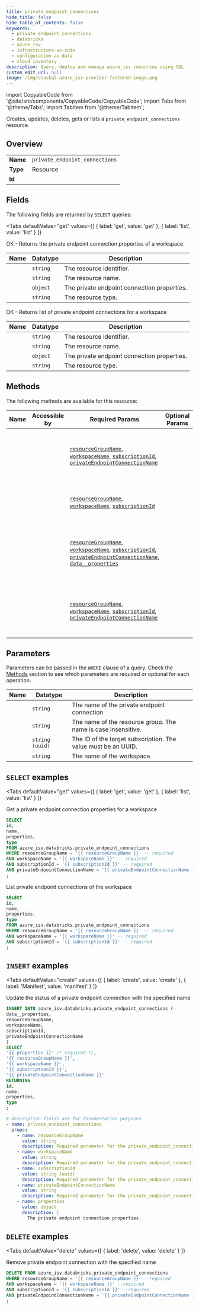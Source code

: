 ```yaml
--- 
title: private_endpoint_connections
hide_title: false
hide_table_of_contents: false
keywords:
  - private_endpoint_connections
  - databricks
  - azure_isv
  - infrastructure-as-code
  - configuration-as-data
  - cloud inventory
description: Query, deploy and manage azure_isv resources using SQL
custom_edit_url: null
image: /img/stackql-azure_isv-provider-featured-image.png
---
```


import CopyableCode from '@site/src/components/CopyableCode/CopyableCode';
import Tabs from '@theme/Tabs';
import TabItem from '@theme/TabItem';

Creates, updates, deletes, gets or lists a <code>private_endpoint_connections</code> resource.

## Overview
<table><tbody>
<tr><td><b>Name</b></td><td><code>private_endpoint_connections</code></td></tr>
<tr><td><b>Type</b></td><td>Resource</td></tr>
<tr><td><b>Id</b></td><td><CopyableCode code="azure_isv.databricks.private_endpoint_connections" /></td></tr>
</tbody></table>

## Fields

The following fields are returned by `SELECT` queries:

<Tabs
    defaultValue="get"
    values={[
        { label: 'get', value: 'get' },
        { label: 'list', value: 'list' }
    ]}
>
<TabItem value="get">

OK - Returns the private endpoint connection properties of a workspace

<table>
<thead>
    <tr>
    <th>Name</th>
    <th>Datatype</th>
    <th>Description</th>
    </tr>
</thead>
<tbody>
<tr>
    <td><CopyableCode code="id" /></td>
    <td><code>string</code></td>
    <td>The resource identifier.</td>
</tr>
<tr>
    <td><CopyableCode code="name" /></td>
    <td><code>string</code></td>
    <td>The resource name.</td>
</tr>
<tr>
    <td><CopyableCode code="properties" /></td>
    <td><code>object</code></td>
    <td>The private endpoint connection properties.</td>
</tr>
<tr>
    <td><CopyableCode code="type" /></td>
    <td><code>string</code></td>
    <td>The resource type.</td>
</tr>
</tbody>
</table>
</TabItem>
<TabItem value="list">

OK - Returns list of private endpoint connections for a workspace

<table>
<thead>
    <tr>
    <th>Name</th>
    <th>Datatype</th>
    <th>Description</th>
    </tr>
</thead>
<tbody>
<tr>
    <td><CopyableCode code="id" /></td>
    <td><code>string</code></td>
    <td>The resource identifier.</td>
</tr>
<tr>
    <td><CopyableCode code="name" /></td>
    <td><code>string</code></td>
    <td>The resource name.</td>
</tr>
<tr>
    <td><CopyableCode code="properties" /></td>
    <td><code>object</code></td>
    <td>The private endpoint connection properties.</td>
</tr>
<tr>
    <td><CopyableCode code="type" /></td>
    <td><code>string</code></td>
    <td>The resource type.</td>
</tr>
</tbody>
</table>
</TabItem>
</Tabs>

## Methods

The following methods are available for this resource:

<table>
<thead>
    <tr>
    <th>Name</th>
    <th>Accessible by</th>
    <th>Required Params</th>
    <th>Optional Params</th>
    <th>Description</th>
    </tr>
</thead>
<tbody>
<tr>
    <td><a href="#get"><CopyableCode code="get" /></a></td>
    <td><CopyableCode code="select" /></td>
    <td><a href="#parameter-resourceGroupName"><code>resourceGroupName</code></a>, <a href="#parameter-workspaceName"><code>workspaceName</code></a>, <a href="#parameter-subscriptionId"><code>subscriptionId</code></a>, <a href="#parameter-privateEndpointConnectionName"><code>privateEndpointConnectionName</code></a></td>
    <td></td>
    <td>Get a private endpoint connection properties for a workspace</td>
</tr>
<tr>
    <td><a href="#list"><CopyableCode code="list" /></a></td>
    <td><CopyableCode code="select" /></td>
    <td><a href="#parameter-resourceGroupName"><code>resourceGroupName</code></a>, <a href="#parameter-workspaceName"><code>workspaceName</code></a>, <a href="#parameter-subscriptionId"><code>subscriptionId</code></a></td>
    <td></td>
    <td>List private endpoint connections of the workspace</td>
</tr>
<tr>
    <td><a href="#create"><CopyableCode code="create" /></a></td>
    <td><CopyableCode code="insert" /></td>
    <td><a href="#parameter-resourceGroupName"><code>resourceGroupName</code></a>, <a href="#parameter-workspaceName"><code>workspaceName</code></a>, <a href="#parameter-subscriptionId"><code>subscriptionId</code></a>, <a href="#parameter-privateEndpointConnectionName"><code>privateEndpointConnectionName</code></a>, <a href="#parameter-data__properties"><code>data__properties</code></a></td>
    <td></td>
    <td>Update the status of a private endpoint connection with the specified name</td>
</tr>
<tr>
    <td><a href="#delete"><CopyableCode code="delete" /></a></td>
    <td><CopyableCode code="delete" /></td>
    <td><a href="#parameter-resourceGroupName"><code>resourceGroupName</code></a>, <a href="#parameter-workspaceName"><code>workspaceName</code></a>, <a href="#parameter-subscriptionId"><code>subscriptionId</code></a>, <a href="#parameter-privateEndpointConnectionName"><code>privateEndpointConnectionName</code></a></td>
    <td></td>
    <td>Remove private endpoint connection with the specified name</td>
</tr>
</tbody>
</table>

## Parameters

Parameters can be passed in the `WHERE` clause of a query. Check the [Methods](#methods) section to see which parameters are required or optional for each operation.

<table>
<thead>
    <tr>
    <th>Name</th>
    <th>Datatype</th>
    <th>Description</th>
    </tr>
</thead>
<tbody>
<tr id="parameter-privateEndpointConnectionName">
    <td><CopyableCode code="privateEndpointConnectionName" /></td>
    <td><code>string</code></td>
    <td>The name of the private endpoint connection</td>
</tr>
<tr id="parameter-resourceGroupName">
    <td><CopyableCode code="resourceGroupName" /></td>
    <td><code>string</code></td>
    <td>The name of the resource group. The name is case insensitive.</td>
</tr>
<tr id="parameter-subscriptionId">
    <td><CopyableCode code="subscriptionId" /></td>
    <td><code>string (uuid)</code></td>
    <td>The ID of the target subscription. The value must be an UUID.</td>
</tr>
<tr id="parameter-workspaceName">
    <td><CopyableCode code="workspaceName" /></td>
    <td><code>string</code></td>
    <td>The name of the workspace.</td>
</tr>
</tbody>
</table>

## `SELECT` examples

<Tabs
    defaultValue="get"
    values={[
        { label: 'get', value: 'get' },
        { label: 'list', value: 'list' }
    ]}
>
<TabItem value="get">

Get a private endpoint connection properties for a workspace

```sql
SELECT
id,
name,
properties,
type
FROM azure_isv.databricks.private_endpoint_connections
WHERE resourceGroupName = '{{ resourceGroupName }}' -- required
AND workspaceName = '{{ workspaceName }}' -- required
AND subscriptionId = '{{ subscriptionId }}' -- required
AND privateEndpointConnectionName = '{{ privateEndpointConnectionName }}' -- required
;
```
</TabItem>
<TabItem value="list">

List private endpoint connections of the workspace

```sql
SELECT
id,
name,
properties,
type
FROM azure_isv.databricks.private_endpoint_connections
WHERE resourceGroupName = '{{ resourceGroupName }}' -- required
AND workspaceName = '{{ workspaceName }}' -- required
AND subscriptionId = '{{ subscriptionId }}' -- required
;
```
</TabItem>
</Tabs>


## `INSERT` examples

<Tabs
    defaultValue="create"
    values={[
        { label: 'create', value: 'create' },
        { label: 'Manifest', value: 'manifest' }
    ]}
>
<TabItem value="create">

Update the status of a private endpoint connection with the specified name

```sql
INSERT INTO azure_isv.databricks.private_endpoint_connections (
data__properties,
resourceGroupName,
workspaceName,
subscriptionId,
privateEndpointConnectionName
)
SELECT 
'{{ properties }}' /* required */,
'{{ resourceGroupName }}',
'{{ workspaceName }}',
'{{ subscriptionId }}',
'{{ privateEndpointConnectionName }}'
RETURNING
id,
name,
properties,
type
;
```
</TabItem>
<TabItem value="manifest">

```yaml
# Description fields are for documentation purposes
- name: private_endpoint_connections
  props:
    - name: resourceGroupName
      value: string
      description: Required parameter for the private_endpoint_connections resource.
    - name: workspaceName
      value: string
      description: Required parameter for the private_endpoint_connections resource.
    - name: subscriptionId
      value: string (uuid)
      description: Required parameter for the private_endpoint_connections resource.
    - name: privateEndpointConnectionName
      value: string
      description: Required parameter for the private_endpoint_connections resource.
    - name: properties
      value: object
      description: |
        The private endpoint connection properties.
```
</TabItem>
</Tabs>


## `DELETE` examples

<Tabs
    defaultValue="delete"
    values={[
        { label: 'delete', value: 'delete' }
    ]}
>
<TabItem value="delete">

Remove private endpoint connection with the specified name

```sql
DELETE FROM azure_isv.databricks.private_endpoint_connections
WHERE resourceGroupName = '{{ resourceGroupName }}' --required
AND workspaceName = '{{ workspaceName }}' --required
AND subscriptionId = '{{ subscriptionId }}' --required
AND privateEndpointConnectionName = '{{ privateEndpointConnectionName }}' --required
;
```
</TabItem>
</Tabs>
